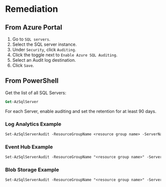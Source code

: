 # Remediation

## From Azure Portal

1. Go to `SQL servers`.
2. Select the SQL server instance.
3. Under `Security`, click `Auditing`.
4. Click the toggle next to `Enable Azure SQL Auditing`.
5. Select an Audit log destination.
6. Click `Save`.

## From PowerShell

Get the list of all SQL Servers:

```ps
Get-AzSqlServer
```

For each Server, enable auditing and set the retention for at least 90 days.

### Log Analytics Example

```ps
Set-AzSqlServerAudit -ResourceGroupName <resource group name> -ServerName <SQL Server name> -RetentionInDays <Number of Days to retain the audit logs, should be 90days minimum> -LogAnalyticsTargetState Enabled -WorkspaceResourceId "/subscriptions/<subscription ID>/resourceGroups/insights-integration/providers/Microsoft.OperationalInsights/workspaces/<workspace name>
```

### Event Hub Example

```ps
Set-AzSqlServerAudit -ResourceGroupName "<resource group name>" -ServerName "<SQL Server name>" -EventHubTargetState Enabled -EventHubName "<Event Hub name>" -EventHubAuthorizationRuleResourceId "<Event Hub Authorization Rule Resource ID>"
```

### Blob Storage Example

```ps
Set-AzSqlServerAudit -ResourceGroupName "<resource group name>" -ServerName "<SQL Server name>" -BlobStorageTargetState Enabled -StorageAccountResourceId "/subscriptions/<subscription_ID>/resourceGroups/<Resource_Group>/providers/Microsoft.Stora ge/storageAccounts/<Storage Account name>"
```
